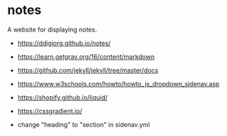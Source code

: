 # notes
A website for displaying notes.

- https://ddigiorg.github.io/notes/

- https://learn.getgrav.org/16/content/markdown
- https://github.com/jekyll/jekyll/tree/master/docs
- https://www.w3schools.com/howto/howto_js_dropdown_sidenav.asp
- https://shopify.github.io/liquid/
- https://cssgradient.io/

- change "heading" to "section" in sidenav.yml

<div class="box" markdown="1">
</div>
